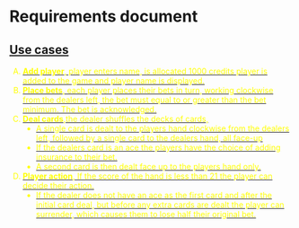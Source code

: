 <!DOCTYPE html>
<html lang="en">
    <head>
        <meta charset="utf-8"/>
        <meta name= "description" content="requirements documentfor the core system objects for a Java
        implemented game of Blackjack."/>
    </head>
    <body>
        <h1>Requirements document</h1>
        <h2><u>Use cases</h2>
        <div style="color: yellow;}">
                <ol type="A">
                    <li> <b>Add player</b>, player enters name, is allocated 1000 credits player is added to the game and player name is displayed.</li>
                    <li><b>Place bets</b>, each player places their bets in turn, working clockwise from the dealers left, the bet must equal to or greater than the bet minimum.  The bet is acknowledged.</li>
                    <li><b>Deal cards</b>,the dealer shuffles the decks of cards,
                        <ul type="disc">
                            <li>A single card is dealt to the players hand clockwise from the dealers left, followed by a single card to the dealers hand, all face-up</li>  
                            <li>If the dealers card is an ace the players have the choice of adding insurance to their bet.</li>  
                            <li>A second card is then dealt face up to the players hand only.</li>
                        </ul>
                    </li>
                    <li><b>Player action</b>, If the score of the hand is less than 21 the player can decide their action.
                    <ul type="disc"><li>If the dealer does not have an ace as the first card and after the initial card deal, but before any extra cards are dealt the player can surrender, which causes them to lose half their original bet.</li>
                    </ul></li>
                </ol>
        </div>
    </body>
</html>
